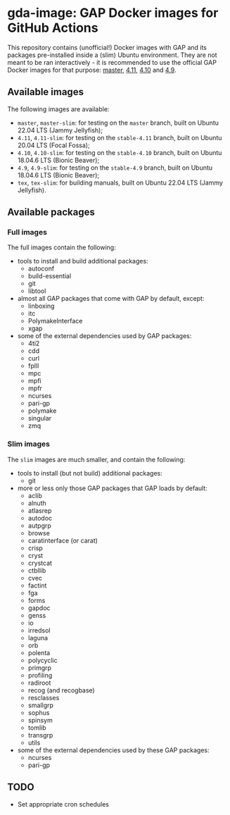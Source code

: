 # gda-image: GAP Docker images for GitHub Actions

This repository contains (unofficial!) Docker images with GAP and its packages pre-installed inside a (slim) Ubuntu environment. They are not meant to be ran interactively - it is recommended to use the official GAP Docker images for that purpose: [master](https://github.com/gap-system/gap-docker-master), [4.11](https://github.com/gap-system/gap-docker-stable-4.11), [4.10](https://github.com/gap-system/gap-docker-stable-4.10) and [4.9](https://github.com/gap-system/gap-docker-stable-4.9).

## Available images

The following images are available:

- `master`, `master-slim`: for testing on the `master` branch, built on Ubuntu 22.04 LTS (Jammy Jellyfish);
- `4.11`, `4.11-slim`: for testing on the `stable-4.11` branch, built on Ubuntu 20.04 LTS (Focal Fossa);
- `4.10`, `4.10-slim`: for testing on the `stable-4.10` branch, built on Ubuntu 18.04.6 LTS (Bionic Beaver);
- `4.9`, `4.9-slim`: for testing on the `stable-4.9` branch, built on Ubuntu 18.04.6 LTS (Bionic Beaver);
- `tex`, `tex-slim`: for building manuals, built on Ubuntu 22.04 LTS (Jammy Jellyfish).

## Available packages

### Full images

The full images contain the following:
  * tools to install and build additional packages:
    * autoconf
    * build-essential
    * git
    * libtool
  * almost all GAP packages that come with GAP by default, except:
    * linboxing
    * itc
    * PolymakeInterface
    * xgap
  * some of the external dependencies used by GAP packages:
    * 4ti2
    * cdd
    * curl
    * fplll
    * mpc
    * mpfi
    * mpfr
    * ncurses
    * pari-gp
    * polymake
    * singular
    * zmq
  
### Slim images
  
The `slim` images are much smaller, and contain the following:
  * tools to install (but not build) additional packages:
    * git
  * more or less only those GAP packages that GAP loads by default:
    * aclib
    * alnuth
    * atlasrep
    * autodoc
    * autpgrp
    * browse
    * caratinterface (or carat)
    * crisp
    * cryst
    * crystcat
    * ctbllib
    * cvec
    * factint
    * fga
    * forms
    * gapdoc
    * genss
    * io
    * irredsol
    * laguna
    * orb
    * polenta
    * polycyclic
    * primgrp
    * profiling
    * radiroot
    * recog (and recogbase)
    * resclasses
    * smallgrp
    * sophus
    * spinsym
    * tomlib
    * transgrp
    * utils
  * some of the external dependencies used by these GAP packages:
    * ncurses
    * pari-gp

## TODO
- Set appropriate cron schedules
